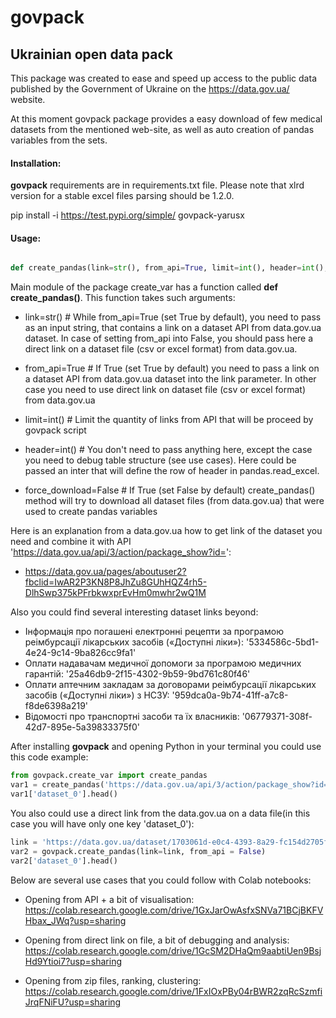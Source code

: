 # **govpack**

## Ukrainian open data pack

This package was created to ease and speed up access to the public data published by the Government of Ukraine on the https://data.gov.ua/ website.

At this moment govpack package provides a easy download of few medical datasets from the mentioned web-site, as well as auto creation of pandas variables from the sets.

#### Installation:

**govpack** requirements are in requirements.txt file. Please note that xlrd version for a stable excel files parsing should be 1.2.0.

pip install -i https://test.pypi.org/simple/ govpack-yarusx

#### Usage:

```python

def create_pandas(link=str(), from_api=True, limit=int(), header=int(), force_download=False)

```

Main module of the package create_var has a function called **def create_pandas()**. This function takes such arguments:
  * link=str() # While from_api=True (set True by default), you need to pass as an input string, that contains a link on a dataset API from data.gov.ua dataset. In case of setting from_api into False, you should pass here a direct link on a dataset file (csv or excel format) from data.gov.ua.

  * from_api=True # If True (set True by default) you need to pass a link on a dataset API from data.gov.ua dataset into the link parameter. In other case you need to use direct link on dataset file (csv or excel format) from data.gov.ua

  * limit=int() # Limit the quantity of links from API that will be proceed by govpack script

  * header=int() # You don't need to pass anything here, except the case you need to debug table structure (see use cases). Here could be passed an inter that will define the row of header in pandas.read_excel.

  * force_download=False # If True (set False by default) create_pandas() method will try to download all dataset files (from data.gov.ua) that were used to create pandas variables

Here is an explanation from a data.gov.ua how to get link of the dataset you need and combine it with API 'https://data.gov.ua/api/3/action/package_show?id=':
  * https://data.gov.ua/pages/aboutuser2?fbclid=IwAR2P3KN8P8JhZu8GUhHQZ4rh5-DlhSwp375kPFrbkwxprEvHm0mwhr2wQ1M

Also you could find several interesting dataset links beyond:
  * Інформація про погашені електронні рецепти за програмою реімбурсації лікарських засобів («Доступні ліки»): '5334586c-5bd1-4e24-9c14-9ba826cc9fa1'
  * Оплати надавачам медичної допомоги за програмою медичних гарантій: '25a46db9-2f15-4302-9b59-9bd761c80f46'
  * Оплати аптечним закладам за договорами реімбурсації лікарських засобів («Доступні ліки») з НСЗУ: '959dca0a-9b74-41ff-a7c8-f8de6398a219'
  * Відомості про транспортні засоби та їх власників: '06779371-308f-42d7-895e-5a39833375f0'

After installing **govpack** and opening Python in your terminal you could use this code example:

```python
from govpack.create_var import create_pandas
var1 = create_pandas('https://data.gov.ua/api/3/action/package_show?id=959dca0a-9b74-41ff-a7c8-f8de6398a219')
var1['dataset_0'].head()
```

You also could use a direct link from the data.gov.ua on a data file(in this case you will have only one key 'dataset_0'):

```python
link = 'https://data.gov.ua/dataset/1703061d-e0c4-4393-8a29-fc154d2705fe/resource/506977cc-1793-41ee-b14e-6d2bab7c02f4/download/pasport-naboru-danikh.xlsx'
var2 = govpack.create_pandas(link=link, from_api = False)
var2['dataset_0'].head()
```

Below are several use cases that you could follow with Colab notebooks:

  * Opening from API + a bit of visualisation: https://colab.research.google.com/drive/1GxJarOwAsfxSNVa71BCjBKFVHbax_JWq?usp=sharing

  * Opening from direct link on file, a bit of debugging and analysis: https://colab.research.google.com/drive/1GcSM2DHaQm9aabtiUen9BsjHd9Ytioi7?usp=sharing

  * Opening from zip files, ranking, clustering: https://colab.research.google.com/drive/1FxIOxPBy04rBWR2zqRcSzmfiJrqFNiFU?usp=sharing
